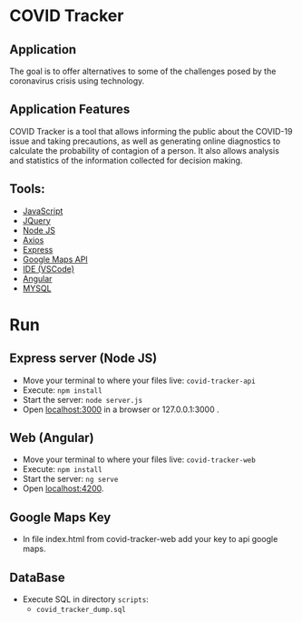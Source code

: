 # COVID Tracker
## Application
The goal is to offer alternatives to some of the challenges posed by the coronavirus crisis using technology.

## Application Features
COVID Tracker is a tool that allows informing the public about the COVID-19 issue and taking precautions, as well as generating online diagnostics to calculate the probability of contagion of a person. It also allows analysis and statistics of the information collected for decision making.

## Tools:
+ [JavaScript](https://developer.mozilla.org/es/docs/Learn/JavaScript/First_steps/Qu%C3%A9_es_JavaScript)
+ [JQuery](https://jquery.com/)
+ [Node JS](https://nodejs.org/es/docs/)
+ [Axios](https://github.com/axios/axios#axios)
+ [Express](https://expressjs.com/es/)
+ [Google Maps API](https://developers.google.com/maps/documentation/javascript/tutorial)
+ [IDE (VSCode)](https://code.visualstudio.com/docs)
+ [Angular](https://angular.io/)
+ [MYSQL](https://www.mysql.com/)

# Run 

## Express server (Node JS)
+ Move your terminal to where your files live: `covid-tracker-api`
+ Execute: `npm install`
+ Start the server: `node server.js `
+ Open [localhost:3000](localhost:3000) in a browser or 127.0.0.1:3000 .

## Web (Angular)
+ Move your terminal to where your files live: `covid-tracker-web`
+ Execute: `npm install`
+ Start the server: `ng serve `
+ Open [localhost:4200](localhost:4200).

## Google Maps Key
+ In file index.html from covid-tracker-web add your key to api google maps.

## DataBase
+ Execute SQL in directory `scripts`:
	+  `covid_tracker_dump.sql`

